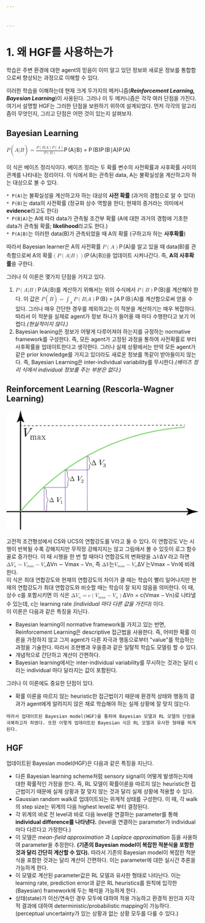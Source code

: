 ```yaml
---


---
```


<h1 id="왜-hgf를-사용하는가">1. 왜 HGF를 사용하는가</h1>
<p>학습은 주변 환경에 대한 agent의 믿음이 이미 알고 있던 정보와 새로운 정보를 통합함으로써 향상되는 과정으로 이해할 수 있다.</p>
<p>이러한 학습을 이해하는데 현재 크게 두가지의 메커니즘(<em><strong>Reinforcement Learning, Bayesian Learning</strong></em>)이 사용된다. 그러나 이 두 메커니즘은 각각 여러 단점을 가진다. 여기서 설명할 HGF는 그러한 단점을 보완하기 위하여 설계되었다. 먼저 각각의 알고리즘이 무엇인지, 그리고 단점은 어떤 것이 있는지 살펴보자.</p>
<h2 id="bayesian-learning">Bayesian Learning</h2>
<p><span class="katex--display"><span class="katex-display"><span class="katex"><span class="katex-mathml"><math><semantics><mrow><mi>P</mi><mo>(</mo><mi>A</mi><mi mathvariant="normal">∣</mi><mi>B</mi><mo>)</mo><mo>=</mo><mfrac><mrow><mi>P</mi><mo>(</mo><mi>B</mi><mi mathvariant="normal">∣</mi><mi>A</mi><mo>)</mo><mi>P</mi><mo>(</mo><mi>A</mi><mo>)</mo></mrow><mrow><mi>P</mi><mo>(</mo><mi>B</mi><mo>)</mo></mrow></mfrac></mrow><annotation encoding="application/x-tex"> P(A|B)=\frac { P(B|A)P(A) }{ P(B) } </annotation></semantics></math></span><span class="katex-html" aria-hidden="true"><span class="base"><span class="strut" style="height: 1em; vertical-align: -0.25em;"></span><span class="mord mathit" style="margin-right: 0.13889em;">P</span><span class="mopen">(</span><span class="mord mathit">A</span><span class="mord">∣</span><span class="mord mathit" style="margin-right: 0.05017em;">B</span><span class="mclose">)</span><span class="mspace" style="margin-right: 0.277778em;"></span><span class="mrel">=</span><span class="mspace" style="margin-right: 0.277778em;"></span></span><span class="base"><span class="strut" style="height: 2.363em; vertical-align: -0.936em;"></span><span class="mord"><span class="mopen nulldelimiter"></span><span class="mfrac"><span class="vlist-t vlist-t2"><span class="vlist-r"><span class="vlist" style="height: 1.427em;"><span class="" style="top: -2.314em;"><span class="pstrut" style="height: 3em;"></span><span class="mord"><span class="mord mathit" style="margin-right: 0.13889em;">P</span><span class="mopen">(</span><span class="mord mathit" style="margin-right: 0.05017em;">B</span><span class="mclose">)</span></span></span><span class="" style="top: -3.23em;"><span class="pstrut" style="height: 3em;"></span><span class="frac-line" style="border-bottom-width: 0.04em;"></span></span><span class="" style="top: -3.677em;"><span class="pstrut" style="height: 3em;"></span><span class="mord"><span class="mord mathit" style="margin-right: 0.13889em;">P</span><span class="mopen">(</span><span class="mord mathit" style="margin-right: 0.05017em;">B</span><span class="mord">∣</span><span class="mord mathit">A</span><span class="mclose">)</span><span class="mord mathit" style="margin-right: 0.13889em;">P</span><span class="mopen">(</span><span class="mord mathit">A</span><span class="mclose">)</span></span></span></span><span class="vlist-s">​</span></span><span class="vlist-r"><span class="vlist" style="height: 0.936em;"><span class=""></span></span></span></span></span><span class="mclose nulldelimiter"></span></span></span></span></span></span></span></p>
<p>이 식은 베이즈 정리식이다. 베이즈 정리는 두 확률 변수의 사전확률과 사후확률 사이의 관계를 나타내는 정리이다. 이 식에서 B는 관측된 data, A는 불확실성을 계산하고자 하는 대상으로 볼 수 있다.</p>
<p><code>* P(A)</code>는 불확실성을 계산하고자 하는 대상의 <strong>사전 확률</strong> (과거의 경험으로 알 수 있다)<br>
<code>* P(B)</code>는 data의 사전확률 (정규화 상수 역할을 한다; 현재의 증거라는 의미에서 <strong>evidence</strong>라고도 한다)<br>
<code>* P(B|A)</code>는 A에 따라 data가 관측될 조건부 확률 (A에 대한 과거의 경험에 기초한 data가 관측될 확률; <strong>likelihood</strong>라고도 한다.)<br>
<code>* P(A|B)</code>는 이러한 data(B)가 관측되었을 때 A의 확률 (구하고자 하는 <strong>사후확률</strong>)</p>
<p>따라서 Bayesian learner은 A의 사전확률 <span class="katex--inline"><span class="katex"><span class="katex-mathml"><math><semantics><mrow><mi>P</mi><mo>(</mo><mi>A</mi><mo>)</mo></mrow><annotation encoding="application/x-tex">P(A)</annotation></semantics></math></span><span class="katex-html" aria-hidden="true"><span class="base"><span class="strut" style="height: 1em; vertical-align: -0.25em;"></span><span class="mord mathit" style="margin-right: 0.13889em;">P</span><span class="mopen">(</span><span class="mord mathit">A</span><span class="mclose">)</span></span></span></span></span>를 알고 있을 때 data(B)를 관측함으로써 A의 확률<span class="katex--inline"><span class="katex"><span class="katex-mathml"><math><semantics><mrow><mo>(</mo><mi>P</mi><mo>(</mo><mi>A</mi><mi mathvariant="normal">∣</mi><mi>B</mi><mo>)</mo><mo>)</mo></mrow><annotation encoding="application/x-tex">(P(A|B))</annotation></semantics></math></span><span class="katex-html" aria-hidden="true"><span class="base"><span class="strut" style="height: 1em; vertical-align: -0.25em;"></span><span class="mopen">(</span><span class="mord mathit" style="margin-right: 0.13889em;">P</span><span class="mopen">(</span><span class="mord mathit">A</span><span class="mord">∣</span><span class="mord mathit" style="margin-right: 0.05017em;">B</span><span class="mclose">)</span><span class="mclose">)</span></span></span></span></span>을 업데이트 시켜나간다. 즉, <strong>A의 사후확률</strong>을 구한다. </p>
<p>그러나 이 이론은 몇가지 단점을 가지고 있다.</p>
<ol>
<li><span class="katex--inline"><span class="katex"><span class="katex-mathml"><math><semantics><mrow><mi>P</mi><mo>(</mo><mi>A</mi><mi mathvariant="normal">∣</mi><mi>B</mi><mo>)</mo></mrow><annotation encoding="application/x-tex">P(A|B)</annotation></semantics></math></span><span class="katex-html" aria-hidden="true"><span class="base"><span class="strut" style="height: 1em; vertical-align: -0.25em;"></span><span class="mord mathit" style="margin-right: 0.13889em;">P</span><span class="mopen">(</span><span class="mord mathit">A</span><span class="mord">∣</span><span class="mord mathit" style="margin-right: 0.05017em;">B</span><span class="mclose">)</span></span></span></span></span>를 계산하기 위해서는 위의 수식에서 <span class="katex--inline"><span class="katex"><span class="katex-mathml"><math><semantics><mrow><mi>P</mi><mo>(</mo><mi>B</mi><mo>)</mo></mrow><annotation encoding="application/x-tex">P(B)</annotation></semantics></math></span><span class="katex-html" aria-hidden="true"><span class="base"><span class="strut" style="height: 1em; vertical-align: -0.25em;"></span><span class="mord mathit" style="margin-right: 0.13889em;">P</span><span class="mopen">(</span><span class="mord mathit" style="margin-right: 0.05017em;">B</span><span class="mclose">)</span></span></span></span></span>를 계산해야 한다. 이 값은 <span class="katex--inline"><span class="katex"><span class="katex-mathml"><math><semantics><mrow><mi>P</mi><mo>(</mo><mi>B</mi><mo>)</mo><mo>=</mo><msub><mo>∫</mo><mi>A</mi></msub><mrow><mi>P</mi><mo>(</mo><mi>B</mi><mi mathvariant="normal">∣</mi><mi>A</mi><mo>)</mo></mrow></mrow><annotation encoding="application/x-tex">P(B)=\int_{A} {P(B|A)}</annotation></semantics></math></span><span class="katex-html" aria-hidden="true"><span class="base"><span class="strut" style="height: 1em; vertical-align: -0.25em;"></span><span class="mord mathit" style="margin-right: 0.13889em;">P</span><span class="mopen">(</span><span class="mord mathit" style="margin-right: 0.05017em;">B</span><span class="mclose">)</span><span class="mspace" style="margin-right: 0.277778em;"></span><span class="mrel">=</span><span class="mspace" style="margin-right: 0.277778em;"></span></span><span class="base"><span class="strut" style="height: 1.16082em; vertical-align: -0.35582em;"></span><span class="mop"><span class="mop op-symbol small-op" style="margin-right: 0.19445em; position: relative; top: -0.00056em;">∫</span><span class="msupsub"><span class="vlist-t vlist-t2"><span class="vlist-r"><span class="vlist" style="height: 0.122511em;"><span class="" style="top: -2.34418em; margin-left: -0.19445em; margin-right: 0.05em;"><span class="pstrut" style="height: 2.7em;"></span><span class="sizing reset-size6 size3 mtight"><span class="mord mtight"><span class="mord mathit mtight">A</span></span></span></span></span><span class="vlist-s">​</span></span><span class="vlist-r"><span class="vlist" style="height: 0.35582em;"><span class=""></span></span></span></span></span></span><span class="mspace" style="margin-right: 0.166667em;"></span><span class="mord"><span class="mord mathit" style="margin-right: 0.13889em;">P</span><span class="mopen">(</span><span class="mord mathit" style="margin-right: 0.05017em;">B</span><span class="mord">∣</span><span class="mord mathit">A</span><span class="mclose">)</span></span></span></span></span></span>를 계산함으로써 얻을 수 있다. 그러나 매우 간단한 경우를 제외하고는 이 적분을 계산하기는 매우 복잡하다. 따라서 이 적분을 실제로 agent가 정보 하나가 들어올 때 마다 수행한다고 보기 어렵다.<em>(현실적이지 않다.)</em></li>
<li>Bayesian leaning은 정보가 어떻게 다루어져야 하는지를 규정하는 normative framework를 구성한다. 즉, 모든 agent가 고정된 과정을 통하여 사전확률로 부터 사후확률을 업데이트한다고 생각한다. 그러나 실제 상황에서는 만약 모든 agent가 같은 prior knowledge를 가지고 있더라도 새로운 정보를 똑같이 받아들이지 않는다. 즉, Bayesian Learning은 inter-individual variability를 무시한다.<em>(베이즈 정리 식에서 individual 정보를 주는 부분은 없다.)</em></li>
</ol>
<h2 id="reinforcement-learning-rescorla-wagner-learning">Reinforcement Learning (Rescorla-Wagner Learning)</h2>
<p><img src="images/hgf1_1.png" alt=""><br>
<br>
고전적 조건형성에서 CS와 UCS의 연합강도를 V라고 둘 수 있다. 이 연합강도 V는 시행이 반복될 수록 강해지지만 무작정 강해지지는 않고 그림에서 볼 수 있듯이 로그 함수꼴로 증가한다. 이 때 시행을 한 번 할 때마다 연합강도의 변화량을 <span class="katex--inline"><span class="katex"><span class="katex-mathml"><math><semantics><mrow><mi mathvariant="normal">Δ</mi><mi>V</mi></mrow><annotation encoding="application/x-tex">\Delta V</annotation></semantics></math></span><span class="katex-html" aria-hidden="true"><span class="base"><span class="strut" style="height: 0.68333em; vertical-align: 0em;"></span><span class="mord">Δ</span><span class="mord mathit" style="margin-right: 0.22222em;">V</span></span></span></span></span>라고 하면 <span class="katex--inline"><span class="katex"><span class="katex-mathml"><math><semantics><mrow><mi mathvariant="normal">Δ</mi><msub><mi>V</mi><mi>n</mi></msub><mo>∼</mo><msub><mi>V</mi><mrow><mi>m</mi><mi>a</mi><mi>x</mi></mrow></msub><mo>−</mo><msub><mi>V</mi><mi>n</mi></msub></mrow><annotation encoding="application/x-tex">\Delta V_n \sim  V_{max}-V_n</annotation></semantics></math></span><span class="katex-html" aria-hidden="true"><span class="base"><span class="strut" style="height: 0.83333em; vertical-align: -0.15em;"></span><span class="mord">Δ</span><span class="mord"><span class="mord mathit" style="margin-right: 0.22222em;">V</span><span class="msupsub"><span class="vlist-t vlist-t2"><span class="vlist-r"><span class="vlist" style="height: 0.151392em;"><span class="" style="top: -2.55em; margin-left: -0.22222em; margin-right: 0.05em;"><span class="pstrut" style="height: 2.7em;"></span><span class="sizing reset-size6 size3 mtight"><span class="mord mathit mtight">n</span></span></span></span><span class="vlist-s">​</span></span><span class="vlist-r"><span class="vlist" style="height: 0.15em;"><span class=""></span></span></span></span></span></span><span class="mspace" style="margin-right: 0.277778em;"></span><span class="mrel">∼</span><span class="mspace" style="margin-right: 0.277778em;"></span></span><span class="base"><span class="strut" style="height: 0.83333em; vertical-align: -0.15em;"></span><span class="mord"><span class="mord mathit" style="margin-right: 0.22222em;">V</span><span class="msupsub"><span class="vlist-t vlist-t2"><span class="vlist-r"><span class="vlist" style="height: 0.151392em;"><span class="" style="top: -2.55em; margin-left: -0.22222em; margin-right: 0.05em;"><span class="pstrut" style="height: 2.7em;"></span><span class="sizing reset-size6 size3 mtight"><span class="mord mtight"><span class="mord mathit mtight">m</span><span class="mord mathit mtight">a</span><span class="mord mathit mtight">x</span></span></span></span></span><span class="vlist-s">​</span></span><span class="vlist-r"><span class="vlist" style="height: 0.15em;"><span class=""></span></span></span></span></span></span><span class="mspace" style="margin-right: 0.222222em;"></span><span class="mbin">−</span><span class="mspace" style="margin-right: 0.222222em;"></span></span><span class="base"><span class="strut" style="height: 0.83333em; vertical-align: -0.15em;"></span><span class="mord"><span class="mord mathit" style="margin-right: 0.22222em;">V</span><span class="msupsub"><span class="vlist-t vlist-t2"><span class="vlist-r"><span class="vlist" style="height: 0.151392em;"><span class="" style="top: -2.55em; margin-left: -0.22222em; margin-right: 0.05em;"><span class="pstrut" style="height: 2.7em;"></span><span class="sizing reset-size6 size3 mtight"><span class="mord mathit mtight">n</span></span></span></span><span class="vlist-s">​</span></span><span class="vlist-r"><span class="vlist" style="height: 0.15em;"><span class=""></span></span></span></span></span></span></span></span></span></span>, 즉 <span class="katex--inline"><span class="katex"><span class="katex-mathml"><math><semantics><mrow><mi mathvariant="normal">Δ</mi><mi>V</mi><mi mathvariant="normal">는</mi><msub><mi>V</mi><mrow><mi>m</mi><mi>a</mi><mi>x</mi></mrow></msub><mo>−</mo><msub><mi>V</mi><mi>n</mi></msub></mrow><annotation encoding="application/x-tex">\Delta V는 V_{max}-V_n</annotation></semantics></math></span><span class="katex-html" aria-hidden="true"><span class="base"><span class="strut" style="height: 0.83333em; vertical-align: -0.15em;"></span><span class="mord">Δ</span><span class="mord mathit" style="margin-right: 0.22222em;">V</span><span class="mord hangul_fallback">는</span><span class="mord"><span class="mord mathit" style="margin-right: 0.22222em;">V</span><span class="msupsub"><span class="vlist-t vlist-t2"><span class="vlist-r"><span class="vlist" style="height: 0.151392em;"><span class="" style="top: -2.55em; margin-left: -0.22222em; margin-right: 0.05em;"><span class="pstrut" style="height: 2.7em;"></span><span class="sizing reset-size6 size3 mtight"><span class="mord mtight"><span class="mord mathit mtight">m</span><span class="mord mathit mtight">a</span><span class="mord mathit mtight">x</span></span></span></span></span><span class="vlist-s">​</span></span><span class="vlist-r"><span class="vlist" style="height: 0.15em;"><span class=""></span></span></span></span></span></span><span class="mspace" style="margin-right: 0.222222em;"></span><span class="mbin">−</span><span class="mspace" style="margin-right: 0.222222em;"></span></span><span class="base"><span class="strut" style="height: 0.83333em; vertical-align: -0.15em;"></span><span class="mord"><span class="mord mathit" style="margin-right: 0.22222em;">V</span><span class="msupsub"><span class="vlist-t vlist-t2"><span class="vlist-r"><span class="vlist" style="height: 0.151392em;"><span class="" style="top: -2.55em; margin-left: -0.22222em; margin-right: 0.05em;"><span class="pstrut" style="height: 2.7em;"></span><span class="sizing reset-size6 size3 mtight"><span class="mord mathit mtight">n</span></span></span></span><span class="vlist-s">​</span></span><span class="vlist-r"><span class="vlist" style="height: 0.15em;"><span class=""></span></span></span></span></span></span></span></span></span></span>에 비례한다. <br>
이 식은 최대 연합강도와 현재의 연합강도의 차이가 클 때는 학습이 빨리 일어나지만 현재의 연합강도가 최대 연합강도와 비슷할 때는 학습이 잘 되지 않음을 의미한다. 이 때, 상수 c를 포함시키면 이 식은 <span class="katex--inline"><span class="katex"><span class="katex-mathml"><math><semantics><mrow><mi mathvariant="normal">Δ</mi><msub><mi>V</mi><mi>n</mi></msub><mo>=</mo><mi>c</mi><mo>(</mo><msub><mi>V</mi><mrow><mi>m</mi><mi>a</mi><mi>x</mi></mrow></msub><mo>−</mo><msub><mi>V</mi><mi>n</mi></msub><mo>)</mo></mrow><annotation encoding="application/x-tex">\Delta V_n=c(V_{max}-V_n)</annotation></semantics></math></span><span class="katex-html" aria-hidden="true"><span class="base"><span class="strut" style="height: 0.83333em; vertical-align: -0.15em;"></span><span class="mord">Δ</span><span class="mord"><span class="mord mathit" style="margin-right: 0.22222em;">V</span><span class="msupsub"><span class="vlist-t vlist-t2"><span class="vlist-r"><span class="vlist" style="height: 0.151392em;"><span class="" style="top: -2.55em; margin-left: -0.22222em; margin-right: 0.05em;"><span class="pstrut" style="height: 2.7em;"></span><span class="sizing reset-size6 size3 mtight"><span class="mord mathit mtight">n</span></span></span></span><span class="vlist-s">​</span></span><span class="vlist-r"><span class="vlist" style="height: 0.15em;"><span class=""></span></span></span></span></span></span><span class="mspace" style="margin-right: 0.277778em;"></span><span class="mrel">=</span><span class="mspace" style="margin-right: 0.277778em;"></span></span><span class="base"><span class="strut" style="height: 1em; vertical-align: -0.25em;"></span><span class="mord mathit">c</span><span class="mopen">(</span><span class="mord"><span class="mord mathit" style="margin-right: 0.22222em;">V</span><span class="msupsub"><span class="vlist-t vlist-t2"><span class="vlist-r"><span class="vlist" style="height: 0.151392em;"><span class="" style="top: -2.55em; margin-left: -0.22222em; margin-right: 0.05em;"><span class="pstrut" style="height: 2.7em;"></span><span class="sizing reset-size6 size3 mtight"><span class="mord mtight"><span class="mord mathit mtight">m</span><span class="mord mathit mtight">a</span><span class="mord mathit mtight">x</span></span></span></span></span><span class="vlist-s">​</span></span><span class="vlist-r"><span class="vlist" style="height: 0.15em;"><span class=""></span></span></span></span></span></span><span class="mspace" style="margin-right: 0.222222em;"></span><span class="mbin">−</span><span class="mspace" style="margin-right: 0.222222em;"></span></span><span class="base"><span class="strut" style="height: 1em; vertical-align: -0.25em;"></span><span class="mord"><span class="mord mathit" style="margin-right: 0.22222em;">V</span><span class="msupsub"><span class="vlist-t vlist-t2"><span class="vlist-r"><span class="vlist" style="height: 0.151392em;"><span class="" style="top: -2.55em; margin-left: -0.22222em; margin-right: 0.05em;"><span class="pstrut" style="height: 2.7em;"></span><span class="sizing reset-size6 size3 mtight"><span class="mord mathit mtight">n</span></span></span></span><span class="vlist-s">​</span></span><span class="vlist-r"><span class="vlist" style="height: 0.15em;"><span class=""></span></span></span></span></span></span><span class="mclose">)</span></span></span></span></span>로 나타낼 수 있는데, c는 learning rate <em>(individual 마다 다른 값을 가진다)</em> 이다. <br>
이 이론은 다음과 같은 특징을 지닌다.</p>
<ul>
<li>Bayesian learning이 normative framework를 가지고 있는 반면, Reinforcement Learning은 descriptive 접근법을 사용한다. 즉, 어떠한 확률 이론을 가정하지 않고 그저 agent가 다른 자극과 행동으로부터 "value"를 학습하는 과정을 기술한다. 따라서 조현병과 우을증과 같은 일탈적 학습도 모델링 할 수 있다.</li>
<li>개념적으로 간단하고 계산이 간편하다.</li>
<li>Bayesian learning에서는 inter-individual variability를 무시하는 것과는 달리 c라는 individual 마다 달라지는 값이 포함된다.</li>
</ul>
<p> 그러나 이 이론에도 중요한 단점이 있다.</p>
<ul>
<li>확률 이론을 따르지 않는 heuristic한 접근법이기 때문에 환경적 상태와 행동의 결과가 agent에게 알려지지 않은 채로 학습해야 하는 실제 상황에 잘 맞지 않는다.</li>
</ul>
<p><code>따라서 업데이트된 Bayesian model(HGF)을 통하여 Bayesian 모델과 RL 모델의 단점을 극복하고자 하였다. 또한 이렇게 업데이트된 Bayesian 식은 RL 모델과 유사한 형태를 띄게 된다.</code></p>
<h2 id="hgf">HGF</h2>
<p>업데이트된 Bayesian model(HGF)은 다음과 같은 특징을 지닌다.</p>
<ul>
<li>다른 Bayesian learning scheme처럼 sensory signal이 어떻게 발생하는지에 대한 확률적인 가정을 한다. 즉, RL 모델이 확률이론을 따르지 않는 heuristic한 접근법이기 때문에 실제 상황과 잘 맞지 않는 것과 달리 실제 상황에 적용할 수 있다.</li>
<li>Gaussian random walk로 업데이트되는 위계적 상태를 구성한다. 이 때, 각 walk의 step size는 위계의 다음 highest level로 부터 결정된다.</li>
<li>각 위계의 바로 전 level과 바로 다음 level을 연결하는 parameter를 통해 <strong>individual difference를 나타낸다.</strong> (level을 연결하는 parameter가 individual마다 다르다고 가정한다.)</li>
<li>이 모델은 <em>mean-field approximation</em> 과 <em>Laplace approximation</em> 등을 사용하여 parameter을 추정한다. <strong>(기존의 Bayesian model이 복잡한 적분식을 포함한 것과 달리 간단히 계산할 수 있다).</strong>  따라서 기존의 Bayesian model이 복잡한 적분식을 포함한 것과는 달리 계산이 간편하다. 이는 parameter에 대한  실시간 추론을 가능하게 한다.</li>
<li>이 모델로 계산된 parameter값은 RL 모델과 유사한 형태로 나타난다. 이는 learning rate, prediction error과 같은 RL heuristics를 원칙에 입각한 (Bayesian) framework에 두는 해석을 가능하게 한다.</li>
<li>상태(state)가 이산/연속인 경우 모두에 대하여 적용 가능하고 환경적 원인과 지각적 결과에 대하여 deterministic/probabilistic mapping이 가능하다.(perceptual uncertainty가 있는 상황과 없는 상황 모두를 다룰 수 있다.)</li>
</ul>

